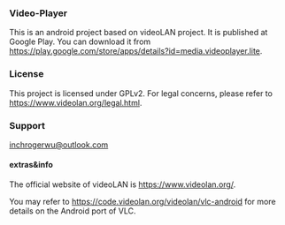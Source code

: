 

### Video-Player

This is an android project based on videoLAN project.
It is published at Google Play. You can download it from https://play.google.com/store/apps/details?id=media.videoplayer.lite. 


### License

This project is licensed under GPLv2.
For legal concerns, please refer to https://www.videolan.org/legal.html.

### Support

inchrogerwu@outlook.com





#### extras&info

The official website of videoLAN is https://www.videolan.org/.

You may refer to https://code.videolan.org/videolan/vlc-android for more details on the Android port of VLC.


